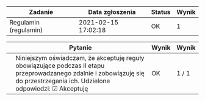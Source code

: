 | Zadanie | Data zgłoszenia | Status | Wynik |
| --- | --- | --- | --- |
| Regulamin (regulamin) | 2021-02-15 17:02:18 |  OK  |  1  |

|  | Pytanie | Wynik | Wynik |
| --- | --- | --- | --- |
|  |  Niniejszym oświadczam, że akceptuję reguły obowiązujące podczas II etapu przeprowadzanego zdalnie i zobowiązuję się do przestrzegania ich. Udzielone odpowiedzi: ☑ Akceptuję  |  OK  |  1 / 1  |
